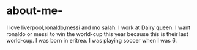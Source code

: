 # about-me- 

I love liverpool,ronaldo,messi and mo salah. I work at Dairy queen. I want ronaldo or messi to win the world-cup this year because this is their last world-cup. I was born in eritrea. I was playing soccer when I was 6. 


